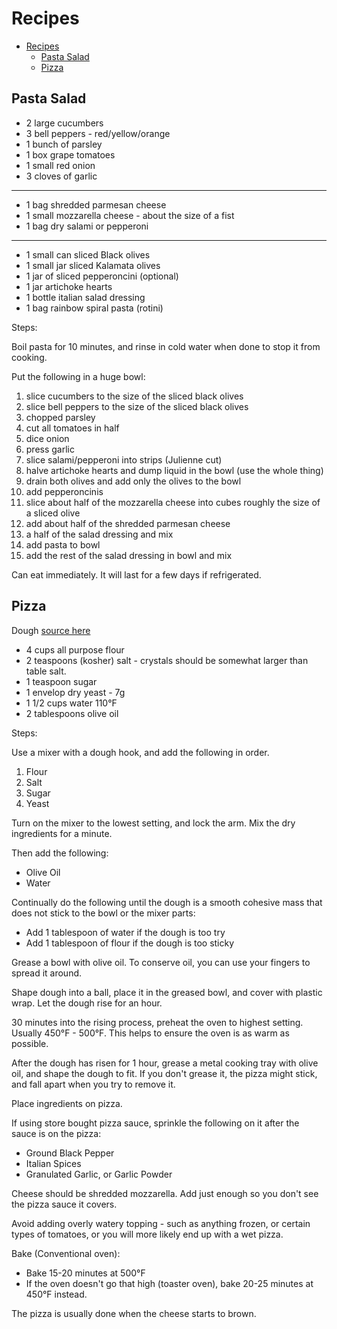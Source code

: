 # Recipes

- [Recipes](#recipes)
	- [Pasta Salad](#pasta-salad)
	- [Pizza](#pizza)

## Pasta Salad

- 2 large cucumbers
- 3 bell peppers - red/yellow/orange
- 1 bunch of parsley
- 1 box grape tomatoes
- 1 small red onion
- 3 cloves of garlic

---

- 1 bag shredded parmesan cheese
- 1 small mozzarella cheese - about the size of a fist
- 1 bag dry salami or pepperoni

---

- 1 small can sliced Black olives
- 1 small jar sliced Kalamata olives
- 1 jar of sliced pepperoncini (optional)
- 1 jar artichoke hearts
- 1 bottle italian salad dressing
- 1 bag rainbow spiral pasta (rotini)

Steps:

Boil pasta for 10 minutes, and rinse in cold water when done to stop it from cooking.

Put the following in a huge bowl:

1. slice cucumbers to the size of the sliced black olives
2. slice bell peppers to the size of the sliced black olives
3. chopped parsley
4. cut all tomatoes in half
5. dice onion
6. press garlic
7. slice salami/pepperoni into strips (Julienne cut)
8. halve artichoke hearts and dump liquid in the bowl (use the whole thing)
9. drain both olives and add only the olives to the bowl
10. add pepperoncinis
11. slice about half of the mozzarella cheese into cubes roughly the size of a sliced olive
12. add about half of the shredded parmesan cheese
13. a half of the salad dressing and mix
14. add pasta to bowl
15. add the rest of the salad dressing in bowl and mix

Can eat immediately. It will last for a few days if refrigerated.

## Pizza

Dough [source here](https://www.foodnetwork.com/recipes/bobby-flay/pizza-dough-recipe-1921714)

- 4 cups all purpose flour
- 2 teaspoons (kosher) salt - crystals should be somewhat larger than table salt.
- 1 teaspoon sugar
- 1 envelop dry yeast - 7g
- 1 1/2 cups water 110°F
- 2 tablespoons olive oil

Steps:

Use a mixer with a dough hook, and add the following in order.

1. Flour
2. Salt
3. Sugar
4. Yeast

Turn on the mixer to the lowest setting, and lock the arm.
Mix the dry ingredients for a minute.

Then add the following:

- Olive Oil
- Water

Continually do the following until the dough is a smooth cohesive mass that does not stick to the bowl or the mixer parts:

- Add 1 tablespoon of water if the dough is too try
- Add 1 tablespoon of flour if the dough is too sticky

Grease a bowl with olive oil. To conserve oil, you can use your fingers to spread it around.

Shape dough into a ball, place it in the greased bowl, and cover with plastic wrap. Let the dough rise for an hour.

30 minutes into the rising process, preheat the oven to highest setting. Usually 450°F - 500°F. This helps to ensure the oven is as warm as possible.

After the dough has risen for 1 hour, grease a metal cooking tray with olive oil, and shape the dough to fit. If you don't grease it, the pizza might stick, and fall apart when you try to remove it.

Place ingredients on pizza.

If using store bought pizza sauce, sprinkle the following on it after the sauce is on the pizza:

- Ground Black Pepper
- Italian Spices
- Granulated Garlic, or Garlic Powder

Cheese should be shredded mozzarella. Add just enough so you don't see the pizza sauce it covers.

Avoid adding overly watery topping - such as anything frozen, or certain types of tomatoes, or you will more likely end up with a wet pizza.

Bake (Conventional oven):

- Bake 15-20 minutes at 500°F
- If the oven doesn't go that high (toaster oven), bake 20-25 minutes at 450°F instead.

The pizza is usually done when the cheese starts to brown.
